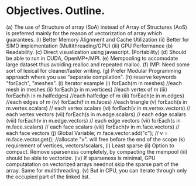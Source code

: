 # Objectives. Outline.
  (a) The use of Structure of array (SoA) instead of Array of Structures (AoS) is preferred mainly for the reason of vectorization of array which guarantees.
    (i) Better Memory Alignment and Cache Utilization
    (ii) Better for SIMD implementation (Multithreading/GPU)
    (iii) GPU Performance
  (b) Readability.
  (c) Direct visualization using javascript. (Portability)
  (d) Should be able to run in CUDA, OpenMP+/MPI.
  (e) Mempooling to accomodate large dataset thus avoiding realloc and repeated malloc.
  (f) IMP: Need some sort of lexical for cleaner/faster writing.
  (g) Prefer Modular Programming approach where you use "separate compilation". 
  (h) reserve keywords "forEach", "meshes". 
  (i) Iterator example
    (i) forEach(m in meshes) //each mesh in meshes
    (ii) forEach(p in m.vertices)  //each vertex of m
    (iii) forEach(h in m.halfedges) //each halfedge of m
    (iii) forEach(e in m.edges) //each edges of m
    (iv) forEach(f in m.faces) //each triangle
    (v) forEach(s in m.vertex.scalars) // each vertex scalars
    (vi) forEach(v in m.vertex.vectors) // each vertex vectors 
    (vii) forEach(s in m.edge.scalars) // each edge scalars
    (viii) forEach(v in m.edge.vectors) // each edge vectors 
    (vii) forEach(s in m.face.scalars) // each face scalars
    (viii) forEach(v in m.face.vectors) // each face vectors 
  (j) Global Variable;
      m.face.vector.add("c"); // 
      v = m.face.vector.get(); //allocate "v". will free before the end of the scope
  (k) requirement of vertices, vectors/scalars, 
    (i) Least sparse
    (ii) Option to compact. Remove sparseness completely, by compacting the mempool
    (iii) should be able to vectorize. 
    (iv) If sparseness is minimal, GPU computatation on vectorized arrays neednot skip the sparse part of the array.
         Same for multithreading.
    (v) But in CPU, you can  iterate through only the occupied part of the linked list.
    
